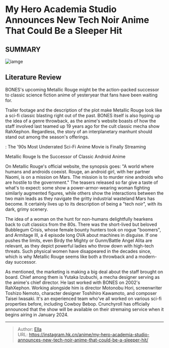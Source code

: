 # My Hero Academia Studio Announces New Tech Noir Anime That Could Be a Sleeper Hit


## SUMMARY 

![iamge](https://static1.srcdn.com/wordpress/wp-content/uploads/2023/09/metallic-rouge-banner.png)

## Literature Review

BONES&#39;s upcoming Metallic Rouge might be the action-packed successor to classic science fiction anime of yesteryear that fans have been waiting for.





Trailer footage and the description of the plot make Metallic Rouge look like a sci-fi classic blasting right out of the past. BONES itself is also hyping up the idea of a genre throwback, as the anime&#39;s website boasts of how the staff involved last teamed up 19 years ago for the cult classic mecha show RahXephon. Regardless, the story of an interplanetary manhunt should stand out among the season&#39;s offerings.




 : The &#39;90s Most Underrated Sci-Fi Anime Movie is Finally Streaming


 Metallic Rouge Is the Successor of Classic Android Anime 

 

On Metallic Rouge&#39;s official website, the synopsis goes: &#34;A world where humans and androids coexist. Rouge, an android girl, with her partner Naomi, is on a mission on Mars. The mission is to murder nine androids who are hostile to the government.&#34; The teasers released so far give a taste of what&#39;s to expect: some show a power-armor-wearing woman fighting similarly augmented figures, while others show the interactions between the two main leads as they navigate the gritty industrial wasteland Mars has become. It certainly lives up to its description of being a &#34;tech noir&#34;, with its dark, grimy scenery.

The idea of a woman on the hunt for non-humans delightfully hearkens back to cult classics from the 80s. There was the short-lived but beloved Bubblegum Crisis, whose female bounty hunters took on rogue &#34;boomers&#34;, and Armitage III, a 4 episode long OVA about machines in disguise. If one pushes the limits, even Birdy the Mighty or Gunm/Battle Angel Alita are relevant, as they depict powerful ladies who throw down with high-tech threats. Such physical women have disappeared in the decades since, which is why Metallic Rouge seems like both a throwback and a modern-day successor.




As mentioned, the marketing is making a big deal about the staff brought on board. Chief among them is Yutaka Izubuchi, a mecha designer serving as the anime&#39;s chief director. He last worked with BONES on 2002&#39;s RahXephon. Working alongside him is director Motonobu Hori, screenwriter Toshizo Nemoto, character designer Toshihiro Kawamoto, and composer Taisei Iwasaki. It&#39;s an experienced team who&#39;ve all worked on various sci-fi properties before, including Cowboy Bebop. Crunchyroll has officially announced that the show will be available on their stremaing service when it begins airing in January 2024.



---

> Author: [Ella](https://instagram.hk.cn/)  
> URL: https://instagram.hk.cn/anime/my-hero-academia-studio-announces-new-tech-noir-anime-that-could-be-a-sleeper-hit/  

